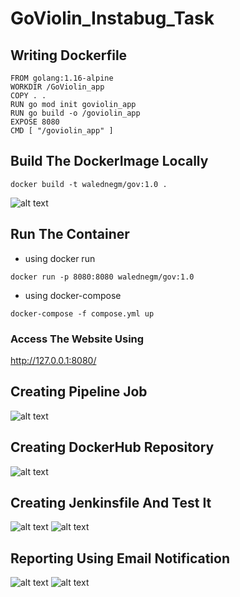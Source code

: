 # GoViolin_Instabug_Task



## Writing Dockerfile
```
FROM golang:1.16-alpine
WORKDIR /GoViolin_app
COPY . .
RUN go mod init goviolin_app
RUN go build -o /goviolin_app
EXPOSE 8080
CMD [ "/goviolin_app" ]
```

## Build The DockerImage Locally
```
docker build -t walednegm/gov:1.0 .
```
![alt text](https://github.com/waleednegm/GoViolin_Instabug_Task/blob/main/assets/Screenshot%20from%202022-05-23%2019-26-51.png)
## Run The Container
- using docker run
```
docker run -p 8080:8080 walednegm/gov:1.0
```
- using docker-compose
```
docker-compose -f compose.yml up
```

### Access The Website Using 
http://127.0.0.1:8080/


## Creating Pipeline Job
![alt text](https://github.com/waleednegm/GoViolin_Instabug_Task/blob/main/assets/gif1.gif)

## Creating DockerHub Repository
![alt text](https://github.com/waleednegm/GoViolin_Instabug_Task/blob/main/assets/gif2.gif)


## Creating Jenkinsfile And Test It
![alt text](https://github.com/waleednegm/GoViolin_Instabug_Task/blob/main/assets/Screenshot%20from%202022-05-23%2019-55-33-1.png)
![alt text](https://github.com/waleednegm/GoViolin_Instabug_Task/blob/main/assets/Screenshot%20from%202022-05-23%2019-38-49.png)

## Reporting Using Email Notification
![alt text](https://github.com/waleednegm/GoViolin_Instabug_Task/blob/main/assets/Screenshot%20from%202022-05-23%2021-13-48.png)
![alt text](https://github.com/waleednegm/GoViolin_Instabug_Task/blob/main/assets/Screenshot%20from%202022-05-23%2021-27-15.png)



